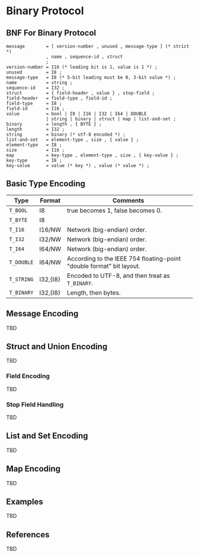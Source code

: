 # Binary Protocol

## BNF For Binary Protocol

```ebnf
message        = [ version-number , unused , message-type ] (* strict *)
               , name , sequence-id , struct
               ;
version-number = I16 (* leading bit is 1, value is 1 *) ;
unused         = I8 ;
message-type   = I8 (* 5-bit leading must be 0, 3-bit value *) ;
name           = string ;
sequence-id    = I32 ;
struct         = { field-header , value } , stop-field ;
field-header   = field-type , field-id ;
field-type     = I8 ;
field-id       = I16 ;
value          = bool | I8 | I16 | I32 | I64 | DOUBLE
               | string | binary | struct | map | list-and-set ;
binary         = length , { BYTE } ;
length         = I32 ;
string         = binary (* utf-8 encoded *) ;
list-and-set   = element-type , size , { value } ;
element-type   = I8 ;
size           = I16 ;
map            = key-type , element-type , size , { key-value } ;
key-type       = I8 ;
key-value      = value (* key *) , value (* value *) ;
```

## Basic Type Encoding

Type       | Format   | Comments
-----------|----------|---------
`T_BOOL`   | I8       | true becomes 1, false becomes 0.
`T_BYTE`   | I8       |
`T_I16`    | I16/NW   | Network (big-endian) order.
`T_I32`    | I32/NW   | Network (big-endian) order.
`T_I64`    | I64/NW   | Network (big-endian) order.
`T_DOUBLE` | I64/NW   | According to the IEEE 754 floating-point "double format" bit layout.
`T_STRING` | I32,{I8} | Encoded to UTF-8, and then treat as `T_BINARY`.
`T_BINARY` | I32,{I8} | Length, then bytes.

## Message Encoding

TBD

## Struct and Union Encoding

TBD

### Field Encoding

TBD

### Stop Field Handling

TBD

## List and Set Encoding

TBD

## Map Encoding

TBD

## Examples

TBD

## References

TBD

